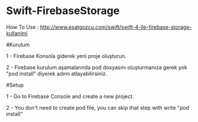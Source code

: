 # Swift-FirebaseStorage

How To Use : http://www.esatgozcu.com/swift/swift-4-ile-firebase-storage-kullanimi

#Kurulum

1 - Firebase Konsola giderek yeni proje oluşturun.

2 - Firebase kurulum aşamalarında pod dosyasını oluşturmanıza gerek yok "pod install" diyerek adımı atlayabilirsiniz.

#Setup

1 - Go to Firebase Console and create a new project.

2 - You don't need to create pod file, you can skip that step with write "pod install"



